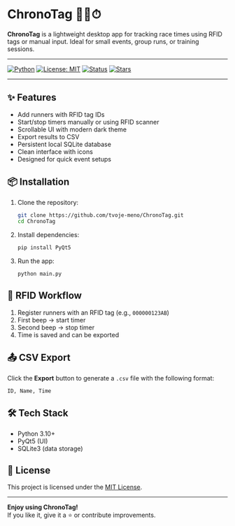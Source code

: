 # ChronoTag 🏃‍♂️⏱

**ChronoTag** is a lightweight desktop app for tracking race times using RFID tags or manual input. Ideal for small events, group runs, or training sessions.

---

[![Python](https://img.shields.io/badge/python-3.10%2B-blue.svg)](https://www.python.org/)
[![License: MIT](https://img.shields.io/badge/License-MIT-yellow.svg)](./LICENSE)
[![Status](https://img.shields.io/badge/status-active-brightgreen.svg)]()
[![Stars](https://img.shields.io/github/stars/tvoje-meno/ChronoTag.svg?style=social)]()

---

## ✨ Features

- Add runners with RFID tag IDs
- Start/stop timers manually or using RFID scanner
- Scrollable UI with modern dark theme
- Export results to CSV
- Persistent local SQLite database
- Clean interface with icons
- Designed for quick event setups

## 📦 Installation

1. Clone the repository:
   ```bash
   git clone https://github.com/tvoje-meno/ChronoTag.git
   cd ChronoTag
   ```

2. Install dependencies:
   ```bash
   pip install PyQt5
   ```

3. Run the app:
   ```bash
   python main.py
   ```

## 🧠 RFID Workflow

1. Register runners with an RFID tag (e.g., `000000123AB`)
2. First beep → start timer
3. Second beep → stop timer
4. Time is saved and can be exported

## 📤 CSV Export

Click the **Export** button to generate a `.csv` file with the following format:

```
ID, Name, Time
```

## 🛠 Tech Stack

- Python 3.10+
- PyQt5 (UI)
- SQLite3 (data storage)

## 📄 License

This project is licensed under the [MIT License](./LICENSE).

---

**Enjoy using ChronoTag!**  
If you like it, give it a ⭐ or contribute improvements.
